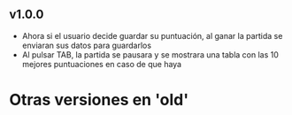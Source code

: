 ## v1.0.0
 - Ahora si el usuario decide guardar su puntuación, al ganar la partida se enviaran sus datos para guardarlos
 - Al pulsar TAB, la partida se pausara y se mostrara una tabla con las 10 mejores puntuaciones en caso de que haya

# Otras versiones en 'old'